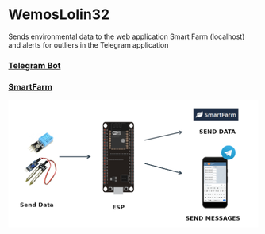 # WemosLolin32
Sends environmental data to the web application Smart Farm (localhost) and alerts for outliers in the Telegram application 
### [Telegram Bot](https://core.telegram.org/bots) <br>

### [SmartFarm](https://github.com/achilleas97/SmartFarm)<br>

![alt text](https://github.com/achilleas97/WemosLolin32/blob/main/SYSTEM.png)

